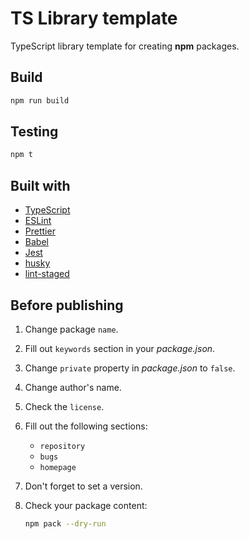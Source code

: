 # TS Library template

TypeScript library template for creating **npm** packages.

## Build

```sh
npm run build
```

## Testing

```sh
npm t
```

## Built with

- [TypeScript](https://www.typescriptlang.org/)
- [ESLint](https://eslint.org/)
- [Prettier](https://prettier.io/)
- [Babel](https://babeljs.io/)
- [Jest](https://jestjs.io/)
- [husky](https://github.com/typicode/husky)
- [lint-staged](https://github.com/okonet/lint-staged)

## Before publishing

1. Change package `name`.
2. Fill out `keywords` section in your _package.json_.
3. Change `private` property in _package.json_ to `false`.
4. Change author's name.
5. Check the `license`.
6. Fill out the following sections:

   - `repository`
   - `bugs`
   - `homepage`

7. Don't forget to set a version.
8. Check your package content:

   ```sh
   npm pack --dry-run
   ```
